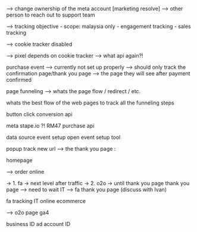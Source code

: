 
--> change ownership of the meta account [marketing resolve]
	--> other person to reach out to support team

--> tracking objective
	- scope: malaysia only
	- engagement tracking
	- sales tracking

--> cookie tracker disabled

--> pixel depends on cookie tracker
--> what api again?!

purchase event
--> currently not set up properly
--> should only track the confirmation page/thank you page
	--> the page they will see after payment confirmed

page funneling
--> whats the page flow / redirect / etc.

whats the best flow of the web pages
to track all the funneling steps

button click
conversion api

meta
stape.io ?!
RM47 
purchase api

data source
event setup
open event setup tool

popup
track new url --> the thank you page
:

homepage

--> order online

-> 1. fa
	-> next level after traffic
-> 2. o2o
		-> until thank you page
thank you page
--> need to wait IT
--> fa thank you page (discuss with Ivan)

fa tracking
IT online ecommerce

--> o2o page ga4

business ID
ad account ID





